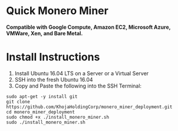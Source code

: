 # Quick Monero Miner

**Compatible with Google Compute, Amazon EC2, Microsoft Azure, VMWare, Xen, and Bare Metal.**

# Install Instructions

1. Install Ubuntu 16.04 LTS on a Server or a Virtual Server 
2. SSH into the fresh Ubuntu 16.04 
3. Copy and Paste the following into the SSH Terminal:

```
sudo apt-get -y install git
git clone https://github.com/KhojaHoldingCorp/monero_miner_deployment.git
cd monero_miner_deployment
sudo chmod +x ./install_monero_miner.sh
sudo ./install_monero_miner.sh
```
